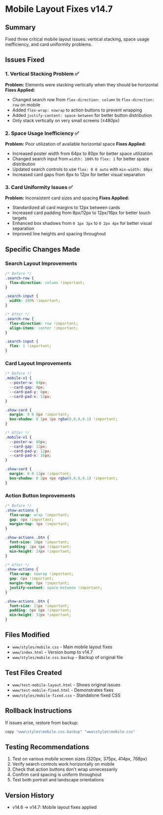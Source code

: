 # Mobile Layout Fixes v14.7

## Summary
Fixed three critical mobile layout issues: vertical stacking, space usage inefficiency, and card uniformity problems.

## Issues Fixed

### 1. Vertical Stacking Problem ✅
**Problem:** Elements were stacking vertically when they should be horizontal
**Fixes Applied:**
- Changed search row from `flex-direction: column` to `flex-direction: row` on mobile
- Added `flex-wrap: nowrap` to action buttons to prevent wrapping
- Added `justify-content: space-between` for better button distribution
- Only stack vertically on very small screens (≤480px)

### 2. Space Usage Inefficiency ✅
**Problem:** Poor utilization of available horizontal space
**Fixes Applied:**
- Increased poster width from 64px to 80px for better space utilization
- Changed search input from `width: 100%` to `flex: 1` for better space distribution
- Updated search controls to use `flex: 0 0 auto` with `min-width: 60px`
- Increased card gaps from 8px to 12px for better visual separation

### 3. Card Uniformity Issues ✅
**Problem:** Inconsistent card sizes and spacing
**Fixes Applied:**
- Standardized all card margins to 12px between cards
- Increased card padding from 8px/12px to 12px/16px for better touch targets
- Enhanced box shadows from `0 1px 3px` to `0 2px 4px` for better visual separation
- Improved line heights and spacing throughout

## Specific Changes Made

### Search Layout Improvements
```css
/* Before */
.search-row {
  flex-direction: column !important;
}

.search-input {
  width: 100% !important;
}

/* After */
.search-row {
  flex-direction: row !important;
  align-items: center !important;
}

.search-input {
  flex: 1 !important;
}
```

### Card Layout Improvements
```css
/* Before */
.mobile-v1 {
  --poster-w: 64px;
  --card-gap: 8px;
  --card-pad-y: 8px;
  --card-pad-x: 12px;
}

.show-card {
  margin: 0 0 8px !important;
  box-shadow: 0 1px 3px rgba(0,0,0,0.1) !important;
}

/* After */
.mobile-v1 {
  --poster-w: 80px;
  --card-gap: 12px;
  --card-pad-y: 12px;
  --card-pad-x: 16px;
}

.show-card {
  margin: 0 0 12px !important;
  box-shadow: 0 2px 4px rgba(0,0,0,0.1) !important;
}
```

### Action Button Improvements
```css
/* Before */
.show-actions {
  flex-wrap: wrap !important;
  gap: 4px !important;
  margin-top: 4px !important;
}

.show-actions .btn {
  font-size: 10px !important;
  padding: 2px 4px !important;
  min-height: 24px !important;
}

/* After */
.show-actions {
  flex-wrap: nowrap !important;
  gap: 6px !important;
  margin-top: 8px !important;
  justify-content: space-between !important;
}

.show-actions .btn {
  font-size: 11px !important;
  padding: 6px 8px !important;
  min-height: 32px !important;
}
```

## Files Modified
- `www/styles/mobile.css` - Main mobile layout fixes
- `www/index.html` - Version bump to v14.7
- `www/styles/mobile.css.backup` - Backup of original file

## Test Files Created
- `www/test-mobile-layout.html` - Shows original issues
- `www/test-mobile-fixed.html` - Demonstrates fixes
- `www/styles/mobile-fixed.css` - Standalone fixed CSS

## Rollback Instructions
If issues arise, restore from backup:
```bash
copy "www\styles\mobile.css.backup" "www\styles\mobile.css"
```

## Testing Recommendations
1. Test on various mobile screen sizes (320px, 375px, 414px, 768px)
2. Verify search controls work horizontally on mobile
3. Check that action buttons don't wrap unnecessarily
4. Confirm card spacing is uniform throughout
5. Test both portrait and landscape orientations

## Version History
- v14.6 → v14.7: Mobile layout fixes applied









